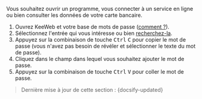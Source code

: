 Vous souhaitez ouvrir un programme, vous connecter à un service en ligne ou bien consulter les données de votre carte bancaire.

1. Ouvrez KeeWeb et votre base de mots de passe ([comment ?](tasks/keeweb-opening-database.md)).
2. Sélectionnez l'entrée qui vous intéresse ou bien [recherchez-la](tasks/keeweb-search-password.md).
3. Appuyez sur la combinaison de touche <kbd>Ctrl</kbd> <kbd>C</kbd> pour copier le mot de passe (vous n'avez pas besoin de révéler et sélectionner le texte du mot de passe).
4. Cliquez dans le champ dans lequel vous souhaitez ajouter le mot de passe.
3. Appuyez sur la combinaison de touche <kbd>Ctrl</kbd> <kbd>V</kbd> pour coller le mot de passe.

> Dernière mise à jour de cette section : {docsify-updated}

